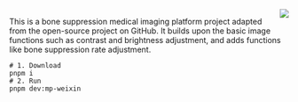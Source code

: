 <img align="right" src="https://count.getloli.com/get/@:Tristylrla?theme=rule34">

This is a bone suppression medical imaging platform project adapted from the open-source project on GitHub. 
It builds upon the basic image functions such as contrast and brightness adjustment, and adds functions like bone suppression rate adjustment.

  ```shell
# 1. Download
pnpm i 
# 2. Run
pnpm dev:mp-weixin
  ```
